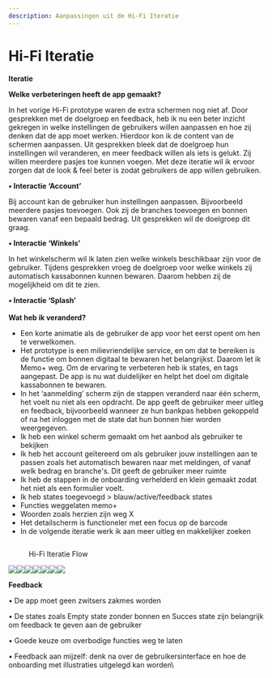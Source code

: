 ```yaml
---
description: Aanpassingen uit de Hi-Fi Iteratie
---
```


# Hi-Fi Iteratie

**Iteratie**

**Welke verbeteringen heeft de app gemaakt?**&#x20;

In het vorige Hi-Fi prototype waren de extra schermen nog niet af. Door gesprekken met de doelgroep en feedback, heb ik nu een beter inzicht gekregen in welke instellingen de gebruikers willen aanpassen en hoe zij denken dat de app moet werken. Hierdoor kon ik de content van de schermen aanpassen. Uit gesprekken bleek dat de doelgroep hun instellingen wil veranderen, en meer feedback willen als iets is gelukt. Zij willen meerdere pasjes toe kunnen voegen. Met deze iteratie wil ik ervoor zorgen dat de look & feel beter is zodat gebruikers de app willen gebruiken.&#x20;

**• Interactie ‘Account’**&#x20;

Bij account kan de gebruiker hun instellingen aanpassen. Bijvoorbeeld meerdere pasjes toevoegen. Ook zij de branches toevoegen en bonnen bewaren vanaf een bepaald bedrag. Uit gesprekken wil de doelgroep dit graag.

**• Interactie ‘Winkels’**&#x20;

In het winkelscherm wil ik laten zien welke winkels beschikbaar zijn voor de gebruiker. Tijdens gesprekken vroeg de doelgroep voor welke winkels zij automatisch kassabonnen kunnen bewaren. Daarom hebben zij de mogelijkheid om dit te zien.&#x20;

**• Interactie ‘Splash’** \
\
**Wat heb ik veranderd?**

* Een korte animatie als de gebruiker de app voor het eerst opent om hen te verwelkomen.
* Het prototype is een milievriendelijke service, en om dat te bereiken is de functie om bonnen digitaal te bewaren het belangrijkst. Daarom let ik Memo+ weg. Om de ervaring te verbeteren heb ik states, en tags aangepast. De app is nu wat duidelijker en helpt het doel om digitale kassabonnen te bewaren.
* In het ‘aanmelding’ scherm zijn de stappen veranderd naar één scherm, het voelt nu niet als een opdracht. De app geeft de gebruiker meer uitleg en feedback, bijvoorbeeld wanneer ze hun bankpas hebben gekoppeld of na het inloggen met de state dat hun bonnen hier worden weergegeven.
* Ik heb een winkel scherm gemaakt om het aanbod als gebruiker te bekijken
* Ik heb het account geïtereerd om als gebruiker jouw instellingen aan te passen zoals het automatisch bewaren naar met meldingen, of vanaf welk bedrag en branche's. Dit geeft de gebruiker meer ruimte
* Ik heb de stappen in de onboarding verhelderd en klein gemaakt zodat het niet als een formulier voelt.&#x20;
* Ik heb states toegevoegd > blauw/active/feedback states&#x20;
* Functies weggelaten memo+
* Woorden zoals herzien zijn weg X
* Het detailscherm is functioneler met een focus op de barcode
* In de volgende iteratie werk ik aan meer uitleg en makkelijker zoeken

<figure><img src="../.gitbook/assets/Scherm­afbeelding 2023-04-25 om 11.02.51.png" alt=""><figcaption><p>Hi-Fi Iteratie Flow</p></figcaption></figure>

![](<../.gitbook/assets/Hi-fi iteratie.png>)![](<../.gitbook/assets/Hi-fi iteratie 3.png>)![](<../.gitbook/assets/Hi-fi iteratie4 Copy 4.png>)![](<../.gitbook/assets/Hi-fi iteratie5 home active.png>)![](<../.gitbook/assets/Hi-fi iteratie5 home (1).png>)![](<../.gitbook/assets/Hi-fi iteratie5.2 home.png>)![](<../.gitbook/assets/Hi-fi iteratie6 account.png>)

**Feedback**&#x20;

• De app moet geen zwitsers zakmes worden

• De states zoals Empty state zonder bonnen en Succes state zijn belangrijk om feedback te geven aan de gebruiker

• Goede keuze om overbodige functies weg te laten

• Feedback aan mijzelf: denk na over de gebruikersinterface en hoe de onboarding met illustraties uitgelegd kan worden\
